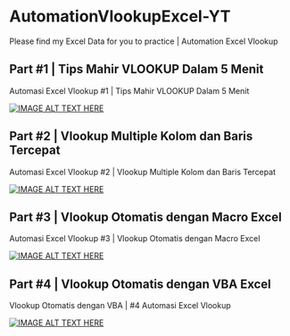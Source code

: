 # AutomationVlookupExcel-YT
Please find my Excel Data for you to practice | Automation Excel Vlookup 

## Part #1 | Tips Mahir VLOOKUP Dalam 5 Menit
Automasi Excel Vlookup #1 | Tips Mahir VLOOKUP Dalam 5 Menit

[![IMAGE ALT TEXT HERE](https://img.youtube.com/vi/mMsZ9lLyM5g/0.jpg)](https://www.youtube.com/watch?v=mMsZ9lLyM5g)


## Part #2 | Vlookup Multiple Kolom dan Baris Tercepat
Automasi Excel Vlookup #2 | Vlookup Multiple Kolom dan Baris Tercepat

[![IMAGE ALT TEXT HERE](https://img.youtube.com/vi/9wjZOCkY3E8/0.jpg)](https://www.youtube.com/watch?v=9wjZOCkY3E8)


## Part #3 | Vlookup Otomatis dengan Macro Excel
Automasi Excel Vlookup #3 | Vlookup Otomatis dengan Macro Excel

[![IMAGE ALT TEXT HERE](https://img.youtube.com/vi/pH--LnDIL1k/0.jpg)](https://www.youtube.com/watch?v=pH--LnDIL1k)


## Part #4 | Vlookup Otomatis dengan VBA Excel
Vlookup Otomatis dengan VBA | #4 Automasi Excel Vlookup

[![IMAGE ALT TEXT HERE](https://img.youtube.com/vi/Muyl2CrBHhU/0.jpg)](https://www.youtube.com/watch?v=Muyl2CrBHhU)
